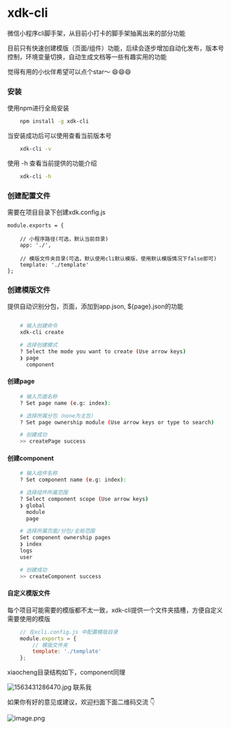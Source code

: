 # xdk-cli

微信小程序cli脚手架，从目前小打卡的脚手架抽离出来的部分功能

目前只有快速创建模版（页面/组件）功能，后续会逐步增加自动化发布，版本号控制，环境变量切换，自动生成文档等一些有趣实用的功能


觉得有用的小伙伴希望可以点个star～ 😄😄😄

### 安装

使用npm进行全局安装
```bash
    npm install -g xdk-cli
```

当安装成功后可以使用查看当前版本号
```bash
    xdk-cli -v
```

使用 -h 查看当前提供的功能介绍
```bash
    xdk-cli -h
```

### 创建配置文件

需要在项目目录下创建xdk.config.js

```javacript
module.exports = {

    // 小程序路径(可选，默认当前目录)
    app: './',

    // 模版文件夹目录(可选，默认使用cli默认模版，使用默认模版情况下false即可)
    template: './template'
};
```


### 创建模版文件

提供自动识别分包，页面，添加到app.json, ${page}.json的功能



```bash

    # 输入创建命令
    xdk-cli create

    # 选择创建模式
    ? Select the mode you want to create (Use arrow keys)
    ❯ page
      component
```

#### 创建page

```bash
    # 输入页面名称
    ? Set page name (e.g: index):

    # 选择所属分包（none为主包）
    ? Set page ownership module (Use arrow keys or type to search)

    # 创建成功
    >> createPage success
```


#### 创建component

```bash
    # 输入组件名称
    ? Set component name (e.g: index):

    # 选择组件所属范围
    ? Select component scope (Use arrow keys)
    ❯ global
      module
      page

    # 选择所属页面/分包/全局范围
    Set component ownership pages
    ❯ index
    logs
    user

    # 创建成功
    >> createComponent success
```


#### 自定义模版文件

每个项目可能需要的模版都不太一致，xdk-cli提供一个文件夹插槽，方便自定义需要使用的模版

```javascript
    // 在xcli.config.js 中配置模版目录
    module.exports = {
        // 模版文件夹
        template: './template'
    };
```
xiaocheng目录结构如下，component同理

![1563431286470.jpg](https://cdn.nlark.com/yuque/0/2019/jpeg/268444/1563431296214-3e22f795-aed5-4a6e-aa35-b31ed389ce2d.jpeg#align=left&display=inline&height=314&name=1563431286470.jpg&originHeight=314&originWidth=278&size=23556&status=done&width=278)
联系我

如果你有好的意见或建议，欢迎扫面下面二维码交流 👇

![image.png](https://cdn.nlark.com/yuque/0/2019/png/268444/1563369257803-52c9ac80-aa26-4d7d-83bf-f084db01ec5b.png#align=left&display=inline&height=896&name=image.png&originHeight=896&originWidth=674&size=232174&status=done&width=674)
